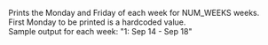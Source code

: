 Prints the Monday and Friday of each week for NUM_WEEKS weeks.
<br>
First Monday to be printed is a hardcoded value.
<br>
Sample output for each week: "1: Sep 14 - Sep 18"
